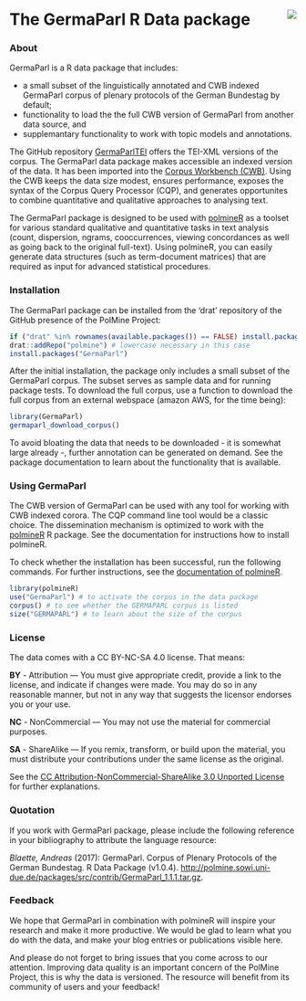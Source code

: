 
<!-- README.md is generated from README.Rmd. Please edit that file -->

# The GermaParl R Data package <img src="https://raw.githubusercontent.com/PolMine/GermaParl/master/inst/sticker/hexsticker.png" align="right" />

### About

GermaParl is a R data package that includes:

  - a small subset of the linguistically annotated and CWB indexed
    GermaParl corpus of plenary protocols of the German Bundestag by
    default;
  - functionality to load the the full CWB version of GermaParl from
    another data source, and
  - supplemantary functionality to work with topic models and
    annotations.

The GitHub repository
[GermaParlTEI](https://github.com/PolMine/GermaParlTEI) offers the
TEI-XML versions of the corpus. The GermaParl data package makes
accessible an indexed version of the data. It has been imported into the
[Corpus Workbench (CWB)](http://cwb.sourceforge.net/). Using the CWB
keeps the data size modest, ensures performance, exposes the syntax of
the Corpus Query Processor (CQP), and generates opportunites to combine
quantitative and qualitative approaches to analysing text.

The GermaParl package is designed to be used with
[polmineR](https://cran.r-project.org/package=polmineR) as a toolset for
various standard qualitative and quantitative tasks in text analysis
(count, dispersion, ngrams, cooccurrences, viewing concordances as well
as going back to the original full-text). Using polmineR, you can easily
generate data structures (such as term-document matrices) that are
required as input for advanced statistical procedures.

### Installation

The GermaParl package can be installed from the ‘drat’ repository of the
GitHub presence of the PolMine
Project:

``` r
if ("drat" %in% rownames(available.packages()) == FALSE) install.packages("drat")
drat::addRepo("polmine") # lowercase necessary in this case
install.packages("GermaParl")
```

After the initial installation, the package only includes a small subset
of the GermaParl corpus. The subset serves as sample data and for
running package tests. To download the full corpus, use a function to
download the full corpus from an external webspace (amazon AWS, for the
time being):

``` r
library(GermaParl)
germaparl_download_corpus()
```

To avoid bloating the data that needs to be downloaded - it is somewhat
large already -, further annotation can be generated on demand. See the
package documentation to learn about the functionality that is
available.

### Using GermaParl

The CWB version of GermaParl can be used with any tool for working with
CWB indexed corora. The CQP command line tool would be a classic choice.
The dissemination mechanism is optimized to work with the
[polmineR](https://github.com/PolMine/polmineR) R package. See the
documentation for instructions how to install polmineR.

To check whether the installation has been successful, run the following
commands. For further instructions, see the [documentation of
polmineR](https://polmine.github.io/polmineR/).

``` r
library(polmineR)
use("GermaParl") # to activate the corpus in the data package
corpus() # to see whether the GERMAPARL corpus is listed
size("GERMAPARL") # to learn about the size of the corpus
```

### License

The data comes with a CC BY-NC-SA 4.0 license. That means:

**BY** - Attribution — You must give appropriate credit, provide a link
to the license, and indicate if changes were made. You may do so in any
reasonable manner, but not in any way that suggests the licensor
endorses you or your use.

**NC** - NonCommercial — You may not use the material for commercial
purposes.

**SA** - ShareAlike — If you remix, transform, or build upon the
material, you must distribute your contributions under the same license
as the original.

See the [CC Attribution-NonCommercial-ShareAlike 3.0 Unported
License](https://creativecommons.org/licenses/by-nc-sa/4.0/) for further
explanations.

### Quotation

If you work with GermaParl package, please include the following
reference in your bibliography to attribute the language resource:

*Blaette, Andreas* (2017): GermaParl. Corpus of Plenary Protocols of the
German Bundestag. R Data Package (v1.0.4).
<http://polmine.sowi.uni-due.de/packages/src/contrib/GermaParl_1.1.1.tar.gz>.

### Feedback

We hope that GermaParl in combination with polmineR will inspire your
research and make it more productive. We would be glad to learn what you
do with the data, and make your blog entries or publications visible
here.

And please do not forget to bring issues that you come across to our
attention. Improving data quality is an important concern of the PolMine
Project, this is why the data is versioned. The resource will benefit
from its community of users and your feedback\!
